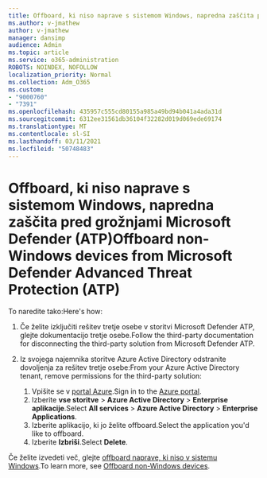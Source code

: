 ```yaml
---
title: Offboard, ki niso naprave s sistemom Windows, napredna zaščita pred grožnjami Microsoft Defender (ATP)
ms.author: v-jmathew
author: v-jmathew
manager: dansimp
audience: Admin
ms.topic: article
ms.service: o365-administration
ROBOTS: NOINDEX, NOFOLLOW
localization_priority: Normal
ms.collection: Adm_O365
ms.custom:
- "9000760"
- "7391"
ms.openlocfilehash: 435957c555cd80155a985a49bd94b041a4ada31d
ms.sourcegitcommit: 6312ee31561db36104f32282d019d069ede69174
ms.translationtype: MT
ms.contentlocale: sl-SI
ms.lasthandoff: 03/11/2021
ms.locfileid: "50748483"
---
```

# <a name="offboard-non-windows-devices-from-microsoft-defender-advanced-threat-protection-atp"></a><span data-ttu-id="782a1-102">Offboard, ki niso naprave s sistemom Windows, napredna zaščita pred grožnjami Microsoft Defender (ATP)</span><span class="sxs-lookup"><span data-stu-id="782a1-102">Offboard non-Windows devices from Microsoft Defender Advanced Threat Protection (ATP)</span></span>

<span data-ttu-id="782a1-103">To naredite tako:</span><span class="sxs-lookup"><span data-stu-id="782a1-103">Here's how:</span></span>

1. <span data-ttu-id="782a1-104">Če želite izključiti rešitev tretje osebe v storitvi Microsoft Defender ATP, glejte dokumentacijo tretje osebe.</span><span class="sxs-lookup"><span data-stu-id="782a1-104">Follow the third-party documentation for disconnecting the third-party solution from Microsoft Defender ATP.</span></span>
2. <span data-ttu-id="782a1-105">Iz svojega najemnika storitve Azure Active Directory odstranite dovoljenja za rešitev tretje osebe:</span><span class="sxs-lookup"><span data-stu-id="782a1-105">From your Azure Active Directory tenant, remove permissions for the third-party solution:</span></span>

    1. <span data-ttu-id="782a1-106">Vpišite se v [portal Azure](https://go.microsoft.com/fwlink/?linkid=2125612).</span><span class="sxs-lookup"><span data-stu-id="782a1-106">Sign in to the [Azure portal](https://go.microsoft.com/fwlink/?linkid=2125612).</span></span>
    1. <span data-ttu-id="782a1-107">Izberite **vse storitve**  >  **Azure Active Directory**  >  **Enterprise aplikacije**.</span><span class="sxs-lookup"><span data-stu-id="782a1-107">Select **All services** > **Azure Active Directory** > **Enterprise Applications**.</span></span>
    1. <span data-ttu-id="782a1-108">Izberite aplikacijo, ki jo želite offboard.</span><span class="sxs-lookup"><span data-stu-id="782a1-108">Select the application you'd like to offboard.</span></span>
    1. <span data-ttu-id="782a1-109">Izberite **Izbriši**.</span><span class="sxs-lookup"><span data-stu-id="782a1-109">Select **Delete**.</span></span>

<span data-ttu-id="782a1-110">Če želite izvedeti več, glejte [offboard naprave, ki niso v sistemu Windows](https://go.microsoft.com/fwlink/?linkid=2143630).</span><span class="sxs-lookup"><span data-stu-id="782a1-110">To learn more, see [Offboard non-Windows devices](https://go.microsoft.com/fwlink/?linkid=2143630).</span></span>

